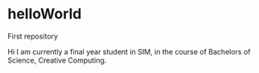 # helloWorld
First repository

Hi I am currently a final year student in SIM, in the course of Bachelors of Science, Creative Computing.
